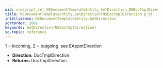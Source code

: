 ```yaml
---
uid: crmscript_ref_NSDocumentTemplateEntity_SetDirection_NSDocTmplDirection_p_0
title: NSDocumentTemplateEntity.SetDirection(NSDocTmplDirection p_0)
intellisense: NSDocumentTemplateEntity.SetDirection
sortOrder: 2681
keywords: SetDirection(NSDocTmplDirection)
so.topic: reference
---
```



1 = incoming, 2 = outgoing, see EAppntDirection



* **Direction:** DocTmplDirection
* **Returns:** DocTmplDirection


